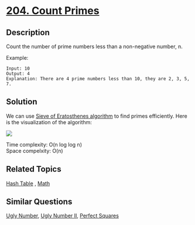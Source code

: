 # [204. Count Primes](https://leetcode.com/problems/count-primes)

## Description

Count the number of prime numbers less than a non-negative number, n.

Example:

```
Input: 10
Output: 4
Explanation: There are 4 prime numbers less than 10, they are 2, 3, 5, 7.
```

## Solution

We can use [Sieve of Eratosthenes algorithm](https://en.wikipedia.org/wiki/Sieve_of_Eratosthenes) to find primes efficiently. Here is the visualization of the algorithm:

![](https://leetcode.com/static/images/solutions/Sieve_of_Eratosthenes_animation.gif)

Time complexity: O(n log log n)<br>
Space compelxity: O(n)

## Related Topics

[Hash Table](https://leetcode.com/tag/hash-table/) , [Math](https://leetcode.com/tag/math/) 

## Similar Questions

[Ugly Number](https://leetcode.com/problems/ugly-number/), [Ugly Number II](https://leetcode.com/problems/ugly-number-ii/), [Perfect Squares](https://leetcode.com/problems/perfect-squares/)
